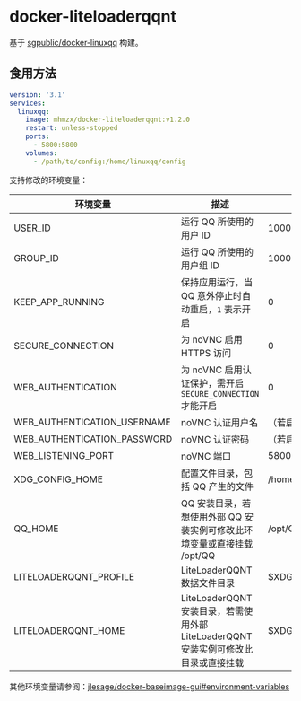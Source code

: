 # docker-liteloaderqqnt

基于 [sgpublic/docker-linuxqq](https://github.com/sgpublic/docker-linuxqq) 构建。

## 食用方法

```yaml
version: '3.1'
services:
  linuxqq:
    image: mhmzx/docker-liteloaderqqnt:v1.2.0
    restart: unless-stopped
    ports:
      - 5800:5800
    volumes:
      - /path/to/config:/home/linuxqq/config
```

支持修改的环境变量：

| 环境变量                        | 描述	                                                       | 默认值（留空则表示必填）                       |
|-----------------------------|-----------------------------------------------------------|------------------------------------|
| USER_ID                     | 运行 QQ 所使用的用户 ID                                           | 1000                               |
| GROUP_ID                    | 运行 QQ 所使用的用户组 ID                                          | 1000                               |
| KEEP_APP_RUNNING            | 保持应用运行，当 QQ 意外停止时自动重启，`1` 表示开启                            | 0                                  |
| SECURE_CONNECTION           | 为 noVNC 启用 HTTPS 访问                                       | 0                                  |
| WEB_AUTHENTICATION          | 为 noVNC 启用认证保护，需开启 `SECURE_CONNECTION` 才能开启               | 0                                  |
| WEB_AUTHENTICATION_USERNAME | noVNC 认证用户名                                               | （若启用 `WEB_AUTHENTICATION` 则必填）     |
| WEB_AUTHENTICATION_PASSWORD | noVNC 认证密码                                                | （若启用 `WEB_AUTHENTICATION` 则必填）     |
| WEB_LISTENING_PORT          | noVNC 端口                                                  | 5800                               |
| XDG_CONFIG_HOME             | 配置文件目录，包括 QQ 产生的文件                                        | /home/linuxqq/config               |
| QQ_HOME                     | QQ 安装目录，若想使用外部 QQ 安装实例可修改此环境变量或直接挂载 /opt/QQ               | /opt/QQ                            |
| LITELOADERQQNT_PROFILE      | LiteLoaderQQNT 数据文件目录                                     | $XDG_CONFIG_HOME/LiteLoaderProfile |
| LITELOADERQQNT_HOME         | LiteLoaderQQNT 安装目录，若需使用外部 LiteLoaderQQNT 安装实例可修改此目录或直接挂载 | $XDG_CONFIG_HOME/LiteLoaderQQNT    |

其他环境变量请参阅：[jlesage/docker-baseimage-gui#environment-variables](https://github.com/jlesage/docker-baseimage-gui?tab=readme-ov-file#environment-variables)
